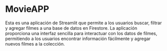 # MovieAPP
Esta es una aplicación de Streamlit que permite a los usuarios buscar, filtrar y agregar filmes a una base de datos en Firestore. La aplicación proporciona una interfaz sencilla para interactuar con los datos de filmes, permitiendo a los usuarios encontrar información fácilmente y agregar nuevos filmes a la colección.

